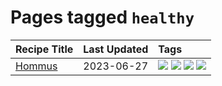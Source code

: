 # Pages tagged `healthy`

|Recipe Title|Last Updated|Tags
|:---|:---|:---|
|[Hommus](../recipes/hommus.md)|2023-06-27|[![](https://img.shields.io/badge/tag-healthy-5d33f3)](../tags/healthy.md) [![](https://img.shields.io/badge/tag-messy-8f457a)](../tags/messy.md) [![](https://img.shields.io/badge/tag-protein-cb29b)](../tags/protein.md) [![](https://img.shields.io/badge/tag-tricky-f6b493)](../tags/tricky.md)|